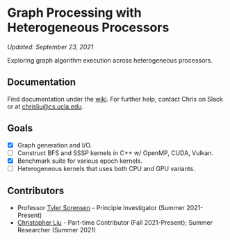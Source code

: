 # Graph Processing with Heterogeneous Processors

*Updated: September 23, 2021*

Exploring graph algorithm execution across heterogeneous processors.

## Documentation
Find documentation under the [wiki](https://github.com/chrisliu/hetero-compute/wiki).  For further help, contact Chris on Slack or at [chrisliu@cs.ucla.edu](mailto:chrisliu@cs.ucla.edu).

## Goals
 - [x] Graph generation and I/O.
 - [ ] Construct BFS and SSSP kernels in C++ w/ OpenMP, CUDA, Vulkan.
 - [x] Benchmark suite for various epoch kernels.
 - [ ] Heterogeneous kernels that uses both CPU and GPU variants.

## Contributors
- Professor [Tyler Sorensen](https://users.soe.ucsc.edu/~tsorensen/) - Principle Investigator (Summer 2021-Present)
- [Christopher Liu](https://chrisliu.org/) - Part-time Contributor (Fall 2021-Present); Summer Researcher (Summer 2021)
